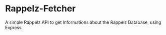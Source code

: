 # Rappelz-Fetcher
A simple Rappelz API to get Informations about the Rappelz Database, using Express
